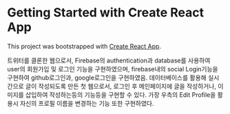 # Getting Started with Create React App

This project was bootstrapped with [Create React App](https://github.com/facebook/create-react-app).

트위터를 클론한 웹으로서, Firebase의 authentication과 database를 사용하여 user의 회원가입 및 로그인 기능을 구현하였으며,
firebase내의 social Login기능을 구현하여 github로그인과, google로그인을 구현하였음.
데이터베이스를 활용해 실시간으로 글이 작성되도록 만든 첫 웹으로서, 로그인 후 메인페이지에 글을 작성하거나, 이미지를 삽입하여 작성하는등의 기능등을 구현할 수 있다.
가장 우측의 Edit Profile을 활용시 자신의 프로필 이름을 변경하는 기능 또한 구현하였다.
